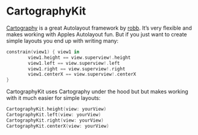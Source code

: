 # CartographyKit

[Cartography][Cartography] is a great Autolayout framework by [robb][robb]. It’s very flexible and makes working with Apples Autolayout fun. But if you just want to create simple layouts you end up with writing many:
```Swift
constrain(view1) { view1 in
		view1.height == view.superview!.height
		view1.left == view.superview!.left
		view1.right == view.superview!.right
		view1.centerX == view.superview!.centerX
}
```

CartographyKit uses Cartography under the hood but but makes working with it much easier for simple layouts:

```Swift
CartographyKit.height(view: yourView)
CartographyKit.left(view: yourView)
CartographyKit.right(view: yourView)
CartographyKit.centerX(view: yourView)
```


[Cartography]: https://github.com/robb/Cartography
[robb]:            http://robb.is